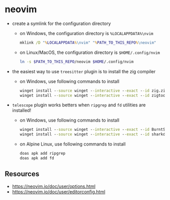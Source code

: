 # neovim

- create a symlink for the configuration directory

  - on Windows, the configuration directory is `%LOCALAPPDATA%\nvim`

    ```bat
    mklink /D "%LOCALAPPDATA%\nvim" "%PATH_TO_THIS_REPO%\neovim"
    ```

  - on Linux/MacOS, the configuration directory is `$HOME/.config/nvim`
    ```sh
    ln -s $PATH_TO_THIS_REPO/neovim $HOME/.config/nvim
    ```

- the easiest way to use `treesitter` plugin is to install the zig compiler

  - on Windows, use following commands to install
    ```bat
    winget install --source winget --interactive --exact --id zig.zig
    winget install --source winget --interactive --exact --id zigtools.zls
    ```

- `telescope` plugin works betters when `ripgrep` and `fd` utilities are installed!
  - on Windows, use following commands to install
    ```bat
    winget install --source winget --interactive --exact --id BurntSushi.ripgrep.MSVC
    winget install --source winget --interactive --exact --id sharkdp.fd
    ```
  - on Alpine Linux, use following commands to install
    ```bat
    doas apk add ripgrep
    doas apk add fd
    ```

## Resources

- https://neovim.io/doc/user/options.html
- https://neovim.io/doc/user/editorconfig.html
